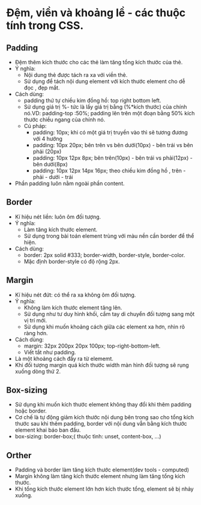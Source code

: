 # Đệm, viền và khoảng lề - các thuộc tính trong CSS.
## Padding
+ Đệm thêm kích thước cho các thẻ làm tăng tổng kích thước của thẻ.
+ Ý nghĩa: 
    + Nội dung thẻ được tách ra xa với viền thẻ.
    + Sử dụng để tách nội dung element với kích thước element cho dễ đọc , đẹp mắt.
+ Cách dùng:
    + padding thứ tự chiều kim đồng hồ: top right bottom left.
    + Sử  dụng giá trị %- tức là lấy giá trị bằng (%*kích thước) của chính nó.VD: padding-top :50%;
    padding lên trên một đoạn bằng 50% kích thước chiều ngang của chính nó.
    + Cú pháp:
        + padding: 10px; khi có một giá trị truyền vào thì sẽ tương đương với 4 hướng 
        + padding: 10px 20px; bên trên vs bên dưới(10px) - bên trái vs bên phải (20px)
        + padding: 10px 12px 8px; bên trên(10px) - bên trái vs phải(12px) - bên dưới(8px)
        + padding: 10px 12px 14px 16px; theo chiều kim đồng hồ , trên - phải - dưới - trái
+ Phần padding luôn nằm ngoài phần content.

## Border 
+ Kí hiệu nét liền: luôn ôm đối tượng.
+ Ý nghĩa:
    + Làm tăng kích thước element.
    + Sử dụng trong bài toán element trùng với màu nền cần border để thể hiện.
+ Cách dùng:
    + border: 2px solid #333; border-width, border-style, border-color.
    + Mặc định border-style có độ rộng 2px.

## Margin
+ Kí hiệu nét đứt: có thể ra xa không ôm đối tượng. 
+ Ý nghĩa:
    + Không làm kích thước element tăng lên.
    + Sử dụng như tư duy hình khối, cầm tay di chuyển đối tượng sang một vị trí mới.
    + Sử  dụng khi muốn khoảng cách giữa các element xa hơn, nhìn rõ ràng hơn. 
+ Cách dùng:
    + margin: 32px 200px 20px 100px; top-right-bottom-left.
    + Viết tắt như padding.
+ Là một khoảng cách đẩy ra từ elememt.
+ Khi đối tượng margin quá kích thước width màn hình đối tượng sẽ rụng xuống dòng thứ 2.
## Box-sizing
+ Sử dụng khi muốn kích thước element không thay đổi khi thêm padding hoặc border.
+ Cơ chế là tự động giảm kích thước nội dung bên trong sao cho tổng kích thước sau khi thêm padding, border với nội dung vẫn bằng kích thước element khai báo ban đầu.
+ box-sizing: border-box;( thuộc tình: unset, content-box, ...)

## Orther
+ Padding và border làm tăng kích thước element(dev tools - computed)
+ Margin không làm tăng kích thước element nhưng làm tăng tổng kích thước.
+ Khi tổng kích thước element lớn hơn kích thước tổng, element sẽ bị nhảy xuống.
